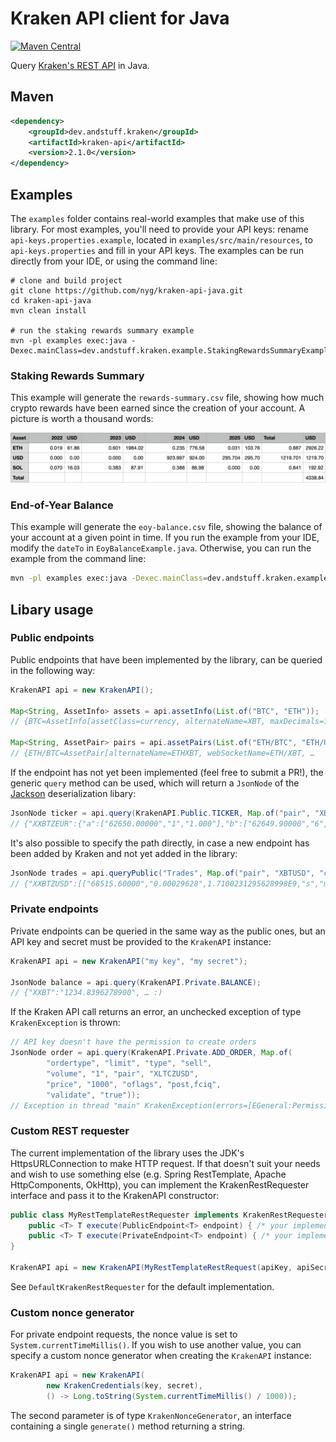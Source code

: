 # Kraken API client for Java

[![Maven Central](https://img.shields.io/maven-central/v/dev.andstuff.kraken/kraken-api)](https://central.sonatype.com/artifact/dev.andstuff.kraken/kraken-api)

Query [Kraken's REST API][1] in Java.

## Maven

```xml
<dependency>
    <groupId>dev.andstuff.kraken</groupId>
    <artifactId>kraken-api</artifactId>
    <version>2.1.0</version>
</dependency>
```

## Examples

The `examples` folder contains real-world examples that make use of this library. For most examples, you'll need to provide your API keys: rename `api-keys.properties.example`, located in `examples/src/main/resources`, to `api-keys.properties` and fill in your API keys. The examples can be run directly from your IDE, or using the command line:

```shell
# clone and build project
git clone https://github.com/nyg/kraken-api-java.git
cd kraken-api-java
mvn clean install

# run the staking rewards summary example
mvn -pl examples exec:java -Dexec.mainClass=dev.andstuff.kraken.example.StakingRewardsSummaryExample
```

### Staking Rewards Summary

This example will generate the `rewards-summary.csv` file, showing how much crypto rewards have been earned since the creation of your account. A picture is worth a thousand words:

![staking-reward-summary](images/staking-rewards-example.png)

### End-of-Year Balance

This example will generate the `eoy-balance.csv` file, showing the balance of your account at a given point in time. If you run the example from your IDE, modify the `dateTo` in `EoyBalanceExample.java`. Otherwise, you can run the example from the command line:

```sh
mvn -pl examples exec:java -Dexec.mainClass=dev.andstuff.kraken.example.EoyBalanceExample -Dexec.args="2025-01-31T00:00:00Z"
```

## Libary usage

### Public endpoints

Public endpoints that have been implemented by the library, can be queried in the following way:

```java
KrakenAPI api = new KrakenAPI();

Map<String, AssetInfo> assets = api.assetInfo(List.of("BTC", "ETH"));
// {BTC=AssetInfo[assetClass=currency, alternateName=XBT, maxDecimals=10, …

Map<String, AssetPair> pairs = api.assetPairs(List.of("ETH/BTC", "ETH/USD"));
// {ETH/BTC=AssetPair[alternateName=ETHXBT, webSocketName=ETH/XBT, …
```

If the endpoint has not yet been implemented (feel free to submit a PR!), the generic `query` method can be used, which will return a `JsonNode` of the [Jackson][2] deserialization libary:

```java
JsonNode ticker = api.query(KrakenAPI.Public.TICKER, Map.of("pair", "XBTEUR"));
// {"XXBTZEUR":{"a":["62650.00000","1","1.000"],"b":["62649.90000","6","6.000"], …
```

It's also possible to specify the path directly, in case a new endpoint has been added by Kraken and not yet added in the library:

```java
JsonNode trades = api.queryPublic("Trades", Map.of("pair", "XBTUSD", "count", "1"));
// {"XXBTZUSD":[["68515.60000","0.00029628",1.7100231295628998E9,"s","m","",68007835]], …
```

### Private endpoints

Private endpoints can be queried in the same way as the public ones, but an API key and secret must be provided to the `KrakenAPI` instance:

```java
KrakenAPI api = new KrakenAPI("my key", "my secret");

JsonNode balance = api.query(KrakenAPI.Private.BALANCE);
// {"XXBT":"1234.8396278900", … :)
```

If the Kraken API call returns an error, an unchecked exception of type `KrakenException` is thrown:

```java
// API key doesn't have the permission to create orders
JsonNode order = api.query(KrakenAPI.Private.ADD_ORDER, Map.of(
        "ordertype", "limit", "type", "sell",
        "volume", "1", "pair", "XLTCZUSD",
        "price", "1000", "oflags", "post,fciq",
        "validate", "true"));
// Exception in thread "main" KrakenException(errors=[EGeneral:Permission denied])
```

### Custom REST requester

The current implementation of the library uses the JDK's HttpsURLConnection to make HTTP request. If that doesn't suit your needs and wish to use something else (e.g. Spring RestTemplate, Apache HttpComponents, OkHttp), you can implement the KrakenRestRequester interface and pass it to the KrakenAPI constructor:

```java
public class MyRestTemplateRestRequester implements KrakenRestRequester {
    public <T> T execute(PublicEndpoint<T> endpoint) { /* your implementation */ }
    public <T> T execute(PrivateEndpoint<T> endpoint) { /* your implementation */ }
}

KrakenAPI api = new KrakenAPI(MyRestTemplateRestRequest(apiKey, apiSecret));
```

See `DefaultKrakenRestRequester` for the default implementation.

### Custom nonce generator

For private endpoint requests, the nonce value is set to `System.currentTimeMillis()`. If you wish to use another value, you can specify a custom nonce generator when creating the `KrakenAPI` instance:

```java
KrakenAPI api = new KrakenAPI(
        new KrakenCredentials(key, secret),
        () -> Long.toString(System.currentTimeMillis() / 1000));
```

The second parameter is of type `KrakenNonceGenerator`, an interface containing a single `generate()` method returning a string.


[1]: https://docs.kraken.com/rest/
[2]: https://github.com/FasterXML/jackson
[3]: https://github.com/nyg/kraken-api-java/blob/v1.0.0/examples/src/main/java/dev/andstuff/kraken/example/Examples.java
